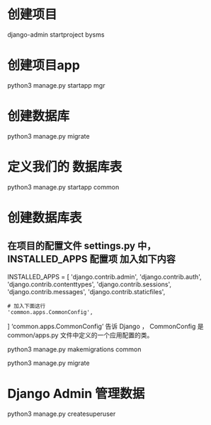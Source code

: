 # 创建项目

django-admin startproject bysms

# 创建项目app

python3 manage.py startapp mgr

# 创建数据库

python3 manage.py migrate

# 定义我们的 数据库表

python3 manage.py startapp common 

# 创建数据库表

## 在项目的配置文件 settings.py 中， INSTALLED_APPS 配置项 加入如下内容


INSTALLED_APPS = [
    'django.contrib.admin',
    'django.contrib.auth',
    'django.contrib.contenttypes',
    'django.contrib.sessions',
    'django.contrib.messages',
    'django.contrib.staticfiles',

    # 加入下面这行
    'common.apps.CommonConfig',
]
‘common.apps.CommonConfig’ 告诉 Django ， CommonConfig 是 common/apps.py 文件中定义的一个应用配置的类。

python3 manage.py makemigrations common

python3 manage.py migrate

# Django Admin 管理数据

python3 manage.py createsuperuser

# 